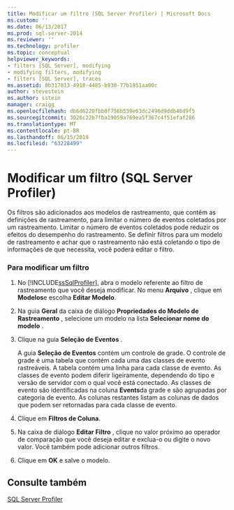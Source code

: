 ```yaml
---
title: Modificar um filtro (SQL Server Profiler) | Microsoft Docs
ms.custom: ''
ms.date: 06/13/2017
ms.prod: sql-server-2014
ms.reviewer: ''
ms.technology: profiler
ms.topic: conceptual
helpviewer_keywords:
- filters [SQL Server], modifying
- modifying filters, modifying
- filters [SQL Server], traces
ms.assetid: 8b317813-4918-4485-b930-77b1951aa00c
author: stevestein
ms.author: sstein
manager: craigg
ms.openlocfilehash: db6d6220fbb0f756b539e63dc2496d9ddb46d9f5
ms.sourcegitcommit: 3026c22b7fba19059a769ea5f367c4f51efaf286
ms.translationtype: MT
ms.contentlocale: pt-BR
ms.lasthandoff: 06/15/2019
ms.locfileid: "63228499"
---
```

# <a name="modify-a-filter-sql-server-profiler"></a>Modificar um filtro (SQL Server Profiler)
  Os filtros são adicionados aos modelos de rastreamento, que contêm as definições de rastreamento, para limitar o número de eventos coletados por um rastreamento. Limitar o número de eventos coletados pode reduzir os efeitos do desempenho do rastreamento. Se definir filtros para um modelo de rastreamento e achar que o rastreamento não está coletando o tipo de informações de que necessita, você poderá editar o filtro.  
  
### <a name="to-modify-a-filter"></a>Para modificar um filtro  
  
1.  No [!INCLUDE[ssSqlProfiler](../../includes/sssqlprofiler-md.md)], abra o modelo referente ao filtro de rastreamento que você deseja modificar. No menu **Arquivo** , clique em **Modelos**e escolha **Editar Modelo**.  
  
2.  Na guia **Geral** da caixa de diálogo **Propriedades do Modelo de Rastreamento** , selecione um modelo na lista **Selecionar nome do modelo** .  
  
3.  Clique na guia **Seleção de Eventos** .  
  
     A guia **Seleção de Eventos** contém um controle de grade. O controle de grade é uma tabela que contém cada uma das classes de evento rastreáveis. A tabela contém uma linha para cada classe de evento. As classes de evento podem diferir ligeiramente, dependendo do tipo e versão de servidor com o qual você está conectado. As classes de evento são identificadas na coluna **Events**da grade e são agrupadas por categoria de evento. As colunas restantes listam as colunas de dados que podem ser retornadas para cada classe de evento.  
  
4.  Clique em **Filtros de Coluna**.  
  
5.  Na caixa de diálogo **Editar Filtro** , clique no valor próximo ao operador de comparação que você deseja editar e exclua-o ou digite o novo valor. Você também pode adicionar outros filtros.  
  
6.  Clique em **OK** e salve o modelo.  
  
## <a name="see-also"></a>Consulte também  
 [SQL Server Profiler](sql-server-profiler.md)  
  
  
